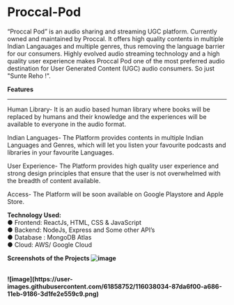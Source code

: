 # Proccal-Pod
 “Proccal Pod” is an audio sharing and streaming UGC platform. Currently owned and maintained by Proccal. It offers high quality contents in multiple Indian Langauages and multiple genres, thus removing the language barrier for our consumers. Highly evolved audio streaming technology and a high quality user experience makes Proccal Pod one of the most preferred audio destination for User Generated Content (UGC) audio consumers. So just "Sunte Reho !".

<b>Features</b>
<hr>

Human Library- It is an audio based human library where books will be replaced by humans and their knowledge and the experiences will be available to everyone in the audio format.

Indian Languages- The Platform provides contents in multiple Indian Languages and Genres, which will let you listen your favourite podcasts and libraries in your favourite Languages.

User Experience- The Platform provides high quality user experience and strong design principles that ensure that the user is not overwhelmed with the breadth of content available.

Access- The Platform will be soon available on Google Playstore and Apple Store. 


<b>Technology Used:</b><br>
● Frontend: ReactJs, HTML, CSS & JavaScript<br>
● Backend: NodeJs, Express and Some other API’s<br>
● Database : MongoDB Atlas<br>
● Cloud: AWS/ Google Cloud<br>


<b> Screenshots of the Projects<b>
 ![image](https://user-images.githubusercontent.com/61858752/116037944-6da09100-a686-11eb-83d2-3343e747c022.png)

<br>
![image](https://user-images.githubusercontent.com/61858752/116038034-87da6f00-a686-11eb-9186-3d1fe2e559c9.png)
